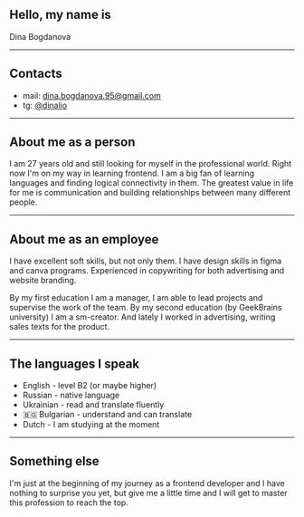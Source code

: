 ## Hello, my name is
 Dina Bogdanova
 
***

## Contacts 
 - mail: dina.bogdanova.95@gmail.com 
 - tg: [@dinalio](https://t.me/dinalio/)
 
***

## About me as a person 
 
I am 27 years old and still looking for myself in the professional world. Right now I'm on my way in learning frontend.
I am a big fan of learning languages and finding logical connectivity in them. The greatest value in life for me is communication and building relationships between many different people. 

***

## About me as an employee
I have excellent soft skills, but not only them.
I have design skills in figma and canva programs.
Experienced in copywriting for both advertising and website branding. 

By my first education I am a manager, I am able to lead projects and supervise the work of the team. 
By my second education (by GeekBrains university) I am a sm-creator.
And lately I worked in advertising, writing sales texts for the product. 

***

## The languages I speak

- English - level B2 (or maybe higher) 
- Russian - native language 
- Ukrainian - read and translate fluently
- :bulgaria: Bulgarian - understand and can translate 
- Dutch - I am studying at the moment

***

## Something else

I'm just at the beginning of my journey as a frontend developer and I have nothing to surprise you yet, but give me a little time and I will get to master this profession to reach the top. 

